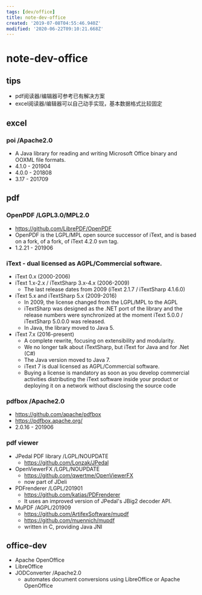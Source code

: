 ```yaml
---
tags: [dev/office]
title: note-dev-office
created: '2019-07-08T04:55:46.940Z'
modified: '2020-06-22T09:10:21.668Z'
---
```


# note-dev-office

## tips
- pdf阅读器/编辑器可参考已有解决方案
- excel阅读器/编辑器可以自己动手实现，基本数据格式比较固定

## excel

### poi  /Apache2.0
- A Java library for reading and writing Microsoft Office binary and OOXML file formats.
- 4.1.0 - 201904
- 4.0.0 - 201808
- 3.17 - 201709

## pdf

### OpenPDF /LGPL3.0/MPL2.0
- https://github.com/LibrePDF/OpenPDF
- OpenPDF is the LGPL/MPL open source successor of iText, and is based on a fork, of a fork, of iText 4.2.0 svn tag. 
- 1.2.21 - 201906

### iText - dual licensed as AGPL/Commercial software.
- iText 0.x (2000-2006)
- iText 1.x-2.x / iTextSharp 3.x-4.x (2006-2009)
  - The last release dates from 2009 (iText 2.1.7 / iTextSharp 4.1.6.0)
- iText 5.x and iTextSharp 5.x (2009-2016)
  - In 2009, the license changed from the LGPL/MPL to the AGPL
  - iTextSharp was designed as the .NET port of the library and the release numbers were synchronized at the moment iText 5.0.0 / iTextSharp 5.0.0.0 was released.
  - In Java, the library moved to Java 5.
- iText 7.x (2016-present)
  - A complete rewrite, focusing on extensibility and modularity.
  - We no longer talk about iTextSharp, but iText for Java and for .Net (C#)
  - The Java version moved to Java 7.
  - iText 7 is dual licensed as AGPL/Commercial software.
  - Buying a license is mandatory as soon as you develop commercial activities distributing the iText software inside your product or deploying it on a network without disclosing the source code

### pdfbox  /Apache2.0
- https://github.com/apache/pdfbox
- https://pdfbox.apache.org/
- 2.0.16 - 201906

### pdf viewer
- JPedal PDF library /LGPL/NOUPDATE
  - https://github.com/Lonzak/JPedal
- OpenViewerFX  /LGPL/NOUPDATE
  - https://github.com/qwertme/OpenViewerFX
  - now part of JDeli
- PDFrenderer  /LGPL/201901
  - https://github.com/katjas/PDFrenderer
  - It uses an improved version of JPedal's JBig2 decoder API.
- MuPDF  /AGPL/201909
  - https://github.com/ArtifexSoftware/mupdf
  - https://github.com/muennich/mupdf
  - written in C, providing Java JNI

## office-dev
- Apache OpenOffice
- LibreOffice
- JODConverter  /Apache2.0
  - automates document conversions using LibreOffice or Apache OpenOffice

